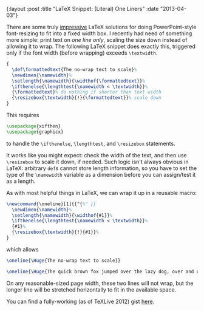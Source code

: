 {:layout :post
 :title "LaTeX Snippet&#58; (Literal) One Liners"
 :date "2013-04-03"}

There are some truly [impressive][1] LaTeX solutions for doing
PowerPoint-style font-resizing to fit into a fixed width box.  I
recently had need of something more simple: print text on *one line
only*, scaling the size down instead of allowing it to wrap.  The
following LaTeX snippet does exactly this, triggered only if the font
width (before wrapping) exceeds `\textwidth`.

```latex
{
  \def\formattedtext{The no-wrap text to scale}%
  \newdimen{\namewidth}%
  \setlength{\namewidth}{\widthof{\formattedtext}}%
  \ifthenelse{\lengthtest{\namewidth < \textwidth}}%
  {\formattedtext}% do nothing if shorter than text width
  {\resizebox{\textwidth}{!}{\formattedtext}}% scale down
}
```

This requires

```latex
\usepackage{xifthen}
\usepackage{graphicx}
```

to handle the `\ifthenelse`, `\lengthtest`, and `\resizebox`
statements.

It works like you might expect: check the width of the text, and then
use `\resizebox` to scale it down, if needed.  Such logic isn't always
obvious in LaTeX: arbitrary `def`s cannot store length information, so
you have to set the type of the `\namewidth` variable as a dimension
before you can assign/test it as a length.

As with most helpful things in LaTeX, we can wrap it up in a reusable
macro:

```latex
\newcommand{\oneline}[1]{{"{%" }}
  \newdimen{\namewidth}%
  \setlength{\namewidth}{\widthof{#1}}%
  \ifthenelse{\lengthtest{\namewidth < \textwidth}}%
  {#1}%
  {\resizebox{\textwidth}{!}{#1}}%
}
```

which allows

```latex
\oneline{\Huge{The no-wrap text to scale}}

\oneline{\Huge{The quick brown fox jumped over the lazy dog, over and over and over and over again.}}
```

On any reasonable-sized page width, these two lines will not wrap, but
the longer line will be stretched horizontally to fit in the available space.

You can find a fully-working (as of TeXLive 2012) gist [here][2].

[1]: https://tex.stackexchange.com/questions/33417/adjust-font-size-on-the-fly
[2]: https://gist.github.com/malloc47/5298181

